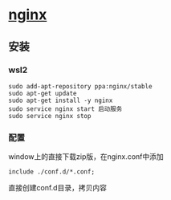 # [nginx](https://nginx.org/en/)

## 安装

### wsl2

```shell
sudo add-apt-repository ppa:nginx/stable
sudo apt-get update
sudo apt-get install -y nginx
sudo service nginx start 启动服务
sudo service nginx stop
```

### 配置

window上的直接下载zip版，在nginx.conf中添加
```shell
include ./conf.d/*.conf;
```
直接创建conf.d目录，拷贝内容